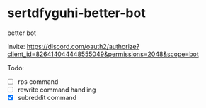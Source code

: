 # sertdfyguhi-better-bot
better bot

Invite: https://discord.com/oauth2/authorize?client_id=826414044448555049&permissions=2048&scope=bot

Todo:
- [ ] rps command
- [ ] rewrite command handling
- [x] subreddit command